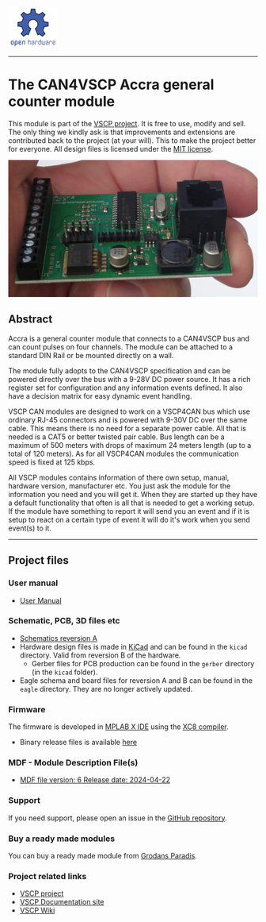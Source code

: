 ![](./images/opensourcehw-100x82.png)

-----

# The CAN4VSCP Accra general counter module</h1>

This module is part of the [VSCP project](https://www.vscp.org).  It is free to use, modify and sell. The only thing we kindly ask is that improvements and extensions are contributed back to the project (at your will). This to make the project better for everyone. All design files is licensed under the [MIT license](https://en.wikipedia.org/wiki/MIT_License).


![](./images/accra14.png)

## Abstract

Accra is a general counter module that connects to a CAN4VSCP bus and can count pulses on four channels. The module can be attached to a standard DIN Rail or be mounted directly on a wall.

The module fully adopts to the CAN4VSCP specification and can be powered directly over the bus with a 9-28V DC power source. It has a rich register set for configuration and any information events defined. It also have a decision matrix for easy dynamic event handling.

VSCP CAN modules are designed to work on a VSCP4CAN bus which use ordinary RJ-45 connectors and is powered with 9-30V DC over the same cable. This means there is no need for a separate power cable. All that is needed is a CAT5 or better twisted pair cable. Bus length can be a maximum of 500 meters with drops of maximum 24 meters length (up to a total of 120 meters). As for all VSCP4CAN modules the communication speed is fixed at 125 kbps.

All VSCP modules contains information of there own setup, manual, hardware version, manufacturer etc. You just ask the module for the information you need and you will get it. When they are started up they have a default functionality that often is all that is needed to get a working setup. If the module have something to report it will send you an event and if it is setup to react on a certain type of event it will do it's work when you send event(s) to it. 

---

## Project files

### User manual
  * [User Manual](https://grodansparadis.github.io/can4vscp-accra/#)

### Schematic, PCB, 3D files etc
  * [Schematics reversion A](https://raw.githubusercontent.com/grodansparadis/can4vscp-accra/refs/heads/master/eagle/accra_sch_rev_A.png)
 * Hardware design files is made in [KiCad](https://kicad.org) and can be found in the `kicad` directory. Valid from reversion B of the hardware.
   * Gerber files for PCB production can be found in the `gerber` directory (in the `kicad` folder).
 * Eagle schema and board files for reversion A and B can be found in the `eagle` directory. They are no longer actively updated.

 ### Firmware

 The firmware is developed in [MPLAB X IDE](https://www.microchip.com/mplab/mplab-x-ide) using the [XC8 compiler](https://www.microchip.com/mplab/compilers).

  * Binary release files is available [here](https://github.com/grodansparadis/can4vscp-kelvin_ntc10k/releases)

### MDF - Module Description File(s)
  * [MDF file version: 6 Release date: 2024-04-22](http://www.eurosource.se/accra_1.xml)

### Support
If you need support, please open an issue in the [GitHub repository](https://github.com/grodansparadis/can4vscp-accra/issues).

### Buy a ready made modules
You can buy a ready made module from [Grodans Paradis](http://www.grodansparadis.com).

### Project related links
  * [VSCP project](https://www.vscp.org)
  * [VSCP Documentation site](https://docs.vscp.org/)
  * [VSCP Wiki](https://github.com/grodansparadis/vscp/wiki)
